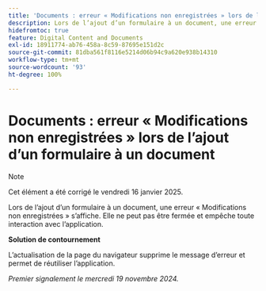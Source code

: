 ```yaml
---
title: 'Documents : erreur « Modifications non enregistrées » lors de l’ajout d’un formulaire à un document'
description: Lors de l’ajout d’un formulaire à un document, une erreur « Modifications non enregistrées » s’affiche. Elle ne peut pas être fermée et empêche toute interaction avec l’application.
hidefromtoc: true
feature: Digital Content and Documents
exl-id: 18911774-ab76-458a-8c59-87695e151d2c
source-git-commit: 81dba561f8116e5214d06b94c9a620e938b14310
workflow-type: tm+mt
source-wordcount: '93'
ht-degree: 100%

---
```


# Documents : erreur « Modifications non enregistrées » lors de l’ajout d’un formulaire à un document

>[!NOTE]
>
>Cet élément a été corrigé le vendredi 16 janvier 2025.

Lors de l’ajout d’un formulaire à un document, une erreur « Modifications non enregistrées » s’affiche. Elle ne peut pas être fermée et empêche toute interaction avec l’application.

**Solution de contournement**

L’actualisation de la page du navigateur supprime le message d’erreur et permet de réutiliser l’application.

_Premier signalement le mercredi 19 novembre 2024._
